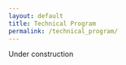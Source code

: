 ```yaml
---
layout: default
title: Technical Program
permalink: /technical_program/
---
```


Under construction


